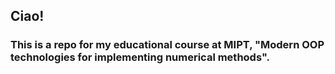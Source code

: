 ## Ciao!
### This is a repo for my educational course at MIPT, "Modern OOP technologies for implementing numerical methods". 
